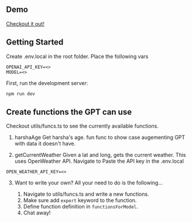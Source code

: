## Demo
[Checkout it out!](https://www.loom.com/share/514ccedabecb414f80e79c1627c15df7?sid=3f6965ca-5413-441d-9b56-311349570d2a)

## Getting Started

Create .env.local in the root folder. Place the following vars
```
OPENAI_API_KEY=<>
MODEL=<>
```

First, run the development server:

```bash
npm run dev
```

## Create functions the GPT can use
Checkout utils/funcs.ts to see the currently available functions. 

1. harshaAge
Get harsha's age. fun func to show case augementing GPT with data it doesn't have.

2. getCurrentWeather
Given a lat and long, gets the current weather.
This uses OpenWeather API. Navigate to 
Paste the API key in the .env.local
```
OPEN_WEATHER_API_KEY=<>
```

3. Want to write your own? All your need to do is the following...

    1. Navigate to utils/funcs.ts and write a new functions.
    2. Make sure add `export` keyword to the function.
    3. Define function definition in `functionsForModel`.
    4. Chat away!